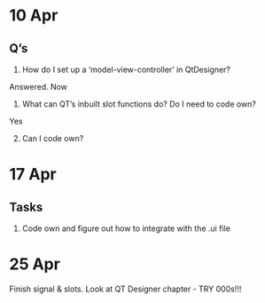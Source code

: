 
# 10 Apr

## Q’s

1. How do I set up a ‘model-view-controller’ in QtDesigner?

Answered. Now

1. What can QT’s inbuilt slot functions do? Do I need to code own?

Yes 

2. Can I code own?


# 17 Apr

## Tasks

1. Code own and figure out how to integrate with the .ui file

# 25 Apr

Finish signal & slots. Look at QT Designer chapter - TRY 000s!!!
